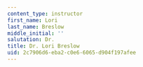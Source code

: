 ```yaml
---
content_type: instructor
first_name: Lori
last_name: Breslow
middle_initial: ''
salutation: Dr.
title: Dr. Lori Breslow
uid: 2c7906d6-eba2-c0e6-6065-d904f197afee
---
```


